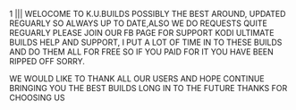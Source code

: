 1 
||| 
WELOCOME TO K.U.BUILDS POSSIBLY THE BEST AROUND, UPDATED REGUARLY SO ALWAYS UP TO DATE,ALSO WE DO REQUESTS QUITE REGUARLY
PLEASE JOIN OUR FB PAGE FOR SUPPORT KODI ULTIMATE BUILDS HELP AND SUPPORT,
I PUT A LOT OF TIME IN TO THESE BUILDS AND DO THEM ALL FOR FREE SO IF YOU PAID FOR IT YOU HAVE BEEN RIPPED OFF SORRY.

WE WOULD LIKE TO THANK ALL OUR USERS AND HOPE CONTINUE BRINGING YOU THE BEST BUILDS LONG IN TO THE FUTURE
THANKS FOR CHOOSING US 
